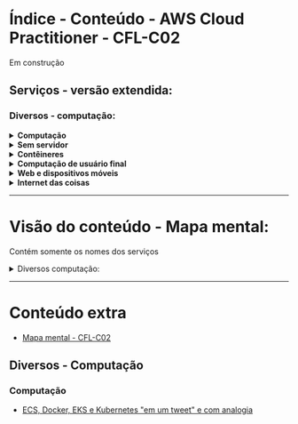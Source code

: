 # Índice - Conteúdo - AWS Cloud Practitioner - CFL-C02

Em construção

## Serviços - versão extendida:

### Diversos - computação:
  <details>
      <summary><b>Computação</b></summary>
        <ol>
          <li><a href="https://github.com/millena84/aws-cfl-c02-pt-br/blob/main/diversos-computacao/computacao/AWS-Batch.md">Amazon Batch</a></li>
          <li><a href="https://github.com/millena84/aws-cfl-c02-pt-br/blob/main/diversos-computacao/computacao/Amazon-EC2.md">Amazon EC2*</a></li>
          <li><a href="https://github.com/millena84/aws-cfl-c02-pt-br/blob/main/diversos-computacao/computacao/AWS-Elasic-Beanstalk.md">AWS Elastic Beanstalk</a></li>
          <li><a href="https://github.com/millena84/aws-cfl-c02-pt-br/blob/main/diversos-computacao/computacao/Amazon-Lightsail.md">Amazon Lightsail</a></li>
          <li><a href="https://github.com/millena84/aws-cfl-c02-pt-br/blob/main/diversos-computacao/computacao/AWS-Local-Zones.md">Zonas Locais da AWS*</a></li>
          <li>AWs Outposts</li>
          <li>AWs Wavelenght</li>
        </ol>
  </details>
  <details>
      <summary><b>Sem servidor</b></summary>
        <ol>
          <li><a href="https://github.com/millena84/aws-cfl-c02-pt-br/blob/main/diversos-computacao/sem-servidor/AWS-lambda.md">AWS Lambda*</a></li>
          <li>AWs Fargate</li>
        </ol>
  </details>
  <details>
      <summary><b>Contêineres</b></summary>
        <ol>
          <li>AWS ECS</li>
          <li>AWS EKS</li>
          <li>AWS ECR</li>
        </ol>
  </details>
    <details>
      <summary><b>Computação de usuário final</b></summary>
        <ol>
          <li>Amazon AppStream 2.0</li>
          <li>Amazon Workspaces</li>
          <li>Amazon Workspaces Web</li>
        </ol>
  </details>
  <details>
      <summary><b>Web e dispositivos móveis</b></summary>
        <ol>
          <li>AWs Device Farm</li>
          <li>AWs Amplify</li>
          <li>AWS App Sync</li>
        </ol>
  </details>
  <details>
      <summary><b>Internet das coisas</b></summary>
        <ol>
          <li>IoT Core</li>
          <li>IoT greengrass</li>
        </ol>
  </details>
  
--- 


# Visão do conteúdo - Mapa mental:
Contém somente os nomes dos serviços

<details>
<summary>Diversos computação:</summary>
  
```mermaid
graph LR
01[Diversos computação] --> 001(Computação) --> 0001(AWS Batch)
001 --> 0002(Amazon EC2)
001 --> 0003(AWS Elastic Beanstalk)
001 --> 0004(Amazon Lightsail)
001 --> 0005(Zonas Locais da AWS)
001 --> 0006(AWS Outposts)
001 --> 0007(AWS Wavelenght)

01 --> 002(Contêineres)
002 --> 0008(Amazon ECS)
002 --> 0009(Amazon EKS)
002 --> 0010(Amazon ECR)

01 --> 003(Usuário final)
003 --> 0011(Amazon AppStream 2.0)
003 --> 0012(Amazon WorkSpaces)
003 --> 0013(Amazon WorkSpaces Web*)

01 --> 004(Web e dispositivos móveis)
004 --> 0014(AWS Amplify)
004 --> 0015(AWS AppSync)
004 --> 0016(AWS Device Farm)

01 --> 005(Internet das coisas)
005 --> 0017(AWS IoT Core)
005 --> 0018(AWS IoT Greengrass)

01 --> 006(Sem servidor)
006 --> 0019(AWS Lambda)
006 --> 0020(AWS Fargate)

```
</details>

---


# Conteúdo extra
- [Mapa mental - CFL-C02](https://www.mindmeister.com/app/map/3008228986?t=NOu7B2okNO)
## Diversos - Computação
### Computação
- [ECS, Docker, EKS e Kubernetes "em um tweet" e com analogia](https://github.com/millena84/aws-cfl-c02-pt-br/blob/main/extras/ecs-docker-eks-k8s-em-1-tweet.md)
